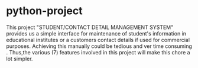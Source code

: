 # python-project
This project "STUDENT/CONTACT DETAIL MANAGEMENT SYSTEM" provides us a simple interface for maintenance
of student's information in educational institutes or a customers contact details if used for
commercial purposes.
Achieving this manually could be tedious and ver time consuming . Thus,the various (7) features involved in
this project will make this chore a lot simpler.
